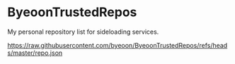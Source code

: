 # ByeoonTrustedRepos
My personal repository list for sideloading services.

https://raw.githubusercontent.com/byeoon/ByeoonTrustedRepos/refs/heads/master/repo.json
